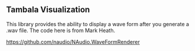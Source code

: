 ## Tambala Visualization

This library provides the ability to display a wave form after you generate a .wav file.
The code here is from Mark Heath.

https://github.com/naudio/NAudio.WaveFormRenderer
